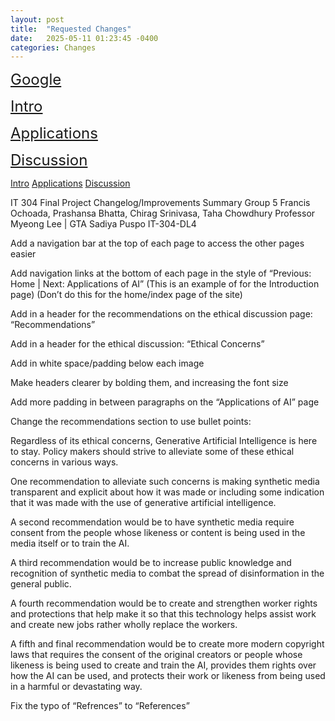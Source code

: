 ```yaml
---
layout: post
title:  "Requested Changes"
date:   2025-05-11 01:23:45 -0400
categories: Changes
---
```


<a href="http://google.com" style="font-size:24px;" title="google">Google</a>

<a href="https://fochoada.github.io/it304teamsite/ethics/2025/05/02/intro.html" style="font-size:24px;" title="Intro">Intro</a>

<a href="https://fochoada.github.io/it304teamsite/ethics/2025/05/02/application.html" style="font-size:24px;" title="Applications">Applications</a>

<a href="https://fochoada.github.io/it304teamsite/ethics/2025/05/02/discussion.html" style="font-size:24px;" title="Discussion">Discussion</a>

[Intro](https://fochoada.github.io/it304teamsite/ethics/2025/05/02/intro.html 'Intro')
[Applications](https://fochoada.github.io/it304teamsite/ethics/2025/05/02/application.html 'Applications')
[Discussion](https://fochoada.github.io/it304teamsite/ethics/2025/05/02/discussion.html 'Discussion')

IT 304 Final Project Changelog/Improvements Summary
Group 5
Francis Ochoada, Prashansa Bhatta, Chirag Srinivasa, Taha Chowdhury
Professor Myeong Lee | GTA Sadiya Puspo
IT-304-DL4


Add a navigation bar at the top of each page to access the other pages easier 

Add navigation links at the bottom of each page in the style of “Previous: Home | Next: Applications of AI” (This is an example of for the Introduction page) 
(Don’t do this for the home/index page of the site)

Add in a header for the recommendations on the ethical discussion page: “Recommendations”

Add in a header for the ethical discussion: “Ethical Concerns”

Add in white space/padding below each image

Make headers clearer by bolding them, and increasing the font size

Add more padding in between paragraphs on the “Applications of AI” page

Change the recommendations section to use bullet points:

Regardless of its ethical concerns, Generative Artificial Intelligence is here to stay. Policy makers should strive to alleviate some of these ethical concerns in various ways. 


One recommendation to alleviate such concerns is making synthetic media transparent and explicit about how it was made or including some indication that it was made with the use of generative artificial intelligence. 


A second recommendation would be to have synthetic media require consent from the people whose likeness or content is being used in the media itself or to train the AI. 


A third recommendation would be to increase public knowledge and recognition of synthetic media to combat the spread of disinformation in the general public. 


A fourth recommendation would be to create and strengthen worker rights and protections that help make it so that this technology helps assist work and create new jobs rather wholly replace the workers. 


A fifth and final recommendation would be to create more modern copyright laws that requires the consent of the original creators or people whose likeness is being used to create and train the AI, provides them rights over how the AI can be used, and protects their work or likeness from being used in a harmful or devastating way.


Fix the typo of “Refrences” to “References”





